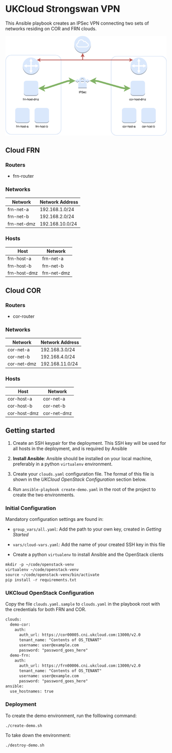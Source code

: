 # UKCloud Strongswan VPN

This Ansible playbook creates an IPSec VPN connecting two
sets of networks residing on COR and FRN clouds.

![Cloud to Cloud VPN][diagram]

## Cloud FRN

### Routers

* frn-router

### Networks

| Network     | Network Address |
|-------------|-----------------|
| frn-net-a   |  192.168.1.0/24 |
| frn-net-b   |  192.168.2.0/24 |
| frn-net-dmz | 192.168.10.0/24 |

### Hosts

| Host         | Network     |
---------------|-------------|
| frn-host-a   | frn-net-a   |
| frn-host-b   | frn-net-b   |
| frn-host-dmz | frn-net-dmz |


## Cloud COR

### Routers

* cor-router

### Networks

| Network     | Network Address |
|-------------|-----------------|
| cor-net-a   | 192.168.3.0/24  |
| cor-net-b   | 192.168.4.0/24  |
| cor-net-dmz | 192.168.11.0/24 |

### Hosts

| Host         | Network     |
---------------|-------------|
| cor-host-a   | cor-net-a   |
| cor-host-b   | cor-net-b   |
| cor-host-dmz | cor-net-dmz |

## Getting started

1. Create an SSH keypair for the deployment.  This SSH key will be used for all hosts in the deployment, and is required by Ansible

2. **Install Ansible**: Ansible should be installed on your local machine, preferably in a python `virtualenv` environment.

3. Create your `clouds.yaml` configuration file.  The format of this file is shown in the *UKCloud OpenStack Configuration* section below.

4. Run `ansible-playbook create-demo.yaml` in the root of the project to create the two environments.

### Initial Configuration

Mandatory configuration settings are found in:

* `group_vars/all.yaml`: Add the path to your own key, created in *Getting Started*

* `vars/cloud-vars.yaml`: Add the name of your created SSH key in this file

* Create a python `virtualenv` to install Ansible and the OpenStack clients

```
mkdir -p ~/code/openstack-venv
virtualenv ~/code/openstack-venv
source ~/code/openstack-venv/bin/activate
pip install -r requirements.txt
```

### UKCloud OpenStack Configuration

Copy the file `clouds.yaml.sample` to `clouds.yaml` in the playbook root with the credentials
for both FRN and COR.

    clouds:
      demo-cor:
        auth:
          auth_url: https://cor00005.cni.ukcloud.com:13000/v2.0
          tenant_name: "Contents of OS_TENANT"
          username: user@example.com
          password: "password_goes_here"
      demo-frn:
        auth:
          auth_url: https://frn00006.cni.ukcloud.com:13000/v2.0
          tenant_name: "Contents of OS_TENANT"
          username: user@example.com
          password: "password_goes_here"
    ansible:
      use_hostnames: true


### Deployment

To create the demo environment, run the folllowing command:
    
    ./create-demo.sh

To take down the environment:

    ./destroy-demo.sh

[diagram]:images/Cloud%20to%20Cloud%20VPN.png?raw=true"
